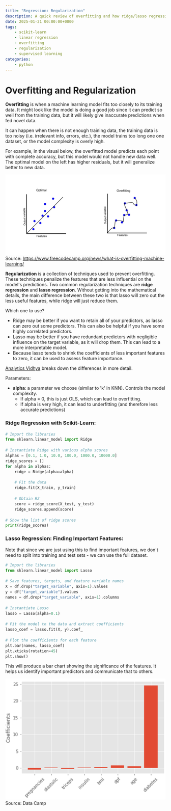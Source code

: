 ```yaml
---
title: "Regression: Regularization"
description: A quick review of overfitting and how ridge/lasso regression can help
date: 2025-01-21 00:00:00+0000
tags: 
    - scikit-learn
    - linear regression
    - overfitting
    - regularization
    - supervised learning
categories:
    - python
---
```


# Overfitting and Regularization

**Overfitting** is when a machine learning model fits too closely to its training data. It might look like the model is doing a good job since it can predict so well from the training data, but it will likely give inaccurate predictions when fed novel data. 

It can happen when there is not enough training data, the training data is too noisy (i.e. irrelevant info, errors, etc.), the model trains too long one one dataset, or the model complexity is overly high. 

For example, in the visual below, the overfitted model predicts each point with complete accuracy, but this model would not handle new data well. The optimal model on the left has higher residuals, but it will generalize better to new data. 

![Overfitting example](2025-01-21_overfitting.jpg)
Source: https://www.freecodecamp.org/news/what-is-overfitting-machine-learning/

**Regularization** is a collection of techniques used to prevent overfitting. These techniques penalize the features that are less influential on the model's predictions. Two common regularization techniques are **ridge regression** and **lasso regression**. Without getting into the mathematical details, the main difference between these two is that lasso will zero out the less useful features, while ridge will just reduce them. 

Which one to use?
* Ridge may be better if you want to retain all of your predictors, as lasso can zero out some predictors. This can also be helpful if you have some highly correlated predictors. 
* Lasso may be better if you have redundant predictors with negligible influence on the target variable, as it will drop them. This can lead to a more interpretable model. 
* Because lasso tends to shrink the coefficients of less important features to zero, it can be used to assess feature importance. 

[Analytics Vidhya](https://www.analyticsvidhya.com/blog/2016/01/ridge-lasso-regression-python-complete-tutorial/) breaks down the differences in more detail. 


Parameters: 
* **alpha**: a parameter we choose (similar to 'k' in KNN). Controls the model complexity. 
    * If alpha = 0, this is just OLS, which can lead to overfitting. 
    * If alpha is very high, it can lead to underfitting (and therefore less accurate predictions)

### Ridge Regression with Scikit-Learn: 

```python
# Import the libraries
from sklearn.linear_model import Ridge

# Instantiate Ridge with various alpha scores
alphas = [0.1, 1.0, 10.0, 100.0, 1000.0, 10000.0]
ridge_scores = []
for alpha in alphas:
    ridge = Ridge(alpha=alpha)

    # Fit the data
    ridge.fit(X_train, y_train)

    # Obtain R2
    score = ridge_score(X_test, y_test)
    ridge_scores.append(score)

# Show the list of ridge scores
print(ridge_scores)

```

### Lasso Regression: Finding Important Features: 
Note that since we are just using this to find important features, we don't need to split into training and test sets - we can use the full dataset. 

```python
# Import the libraries
from sklearn.linear_model import Lasso

# Save features, targets, and feature variable names
X = df.drop("target_variable", axis=1).values
y = df["target_variable"].values
names = df.drop("target_variable", axis=1).columns

# Instantiate Lasso
lasso = Lasso(alpha=0.1)

# Fit the model to the data and extract coefficients
lasso_coef = lasso.fit(X, y).coef_

# Plot the coefficients for each feature
plt.bar(names, lasso_coef)
plt.xticks(rotation=45)
plt.show()
```
This will produce a bar chart showing the significance of the features. It helps us identify important predictors and communicate that to others. 

![Data Camp: Lasso for feature selection in scikit-learn](2025-01-21_lasso_coefficients.png)
Source: Data Camp

